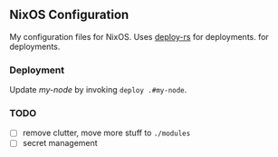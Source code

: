 ## NixOS Configuration

My configuration files for NixOS.
Uses [deploy-rs](https://github.com/serokell/deploy-rs) for deployments. for deployments. 

### Deployment

Update  _my-node_ by invoking `deploy .#my-node`. 

### TODO

- [ ] remove clutter, move more stuff to `./modules`
- [ ] secret management
